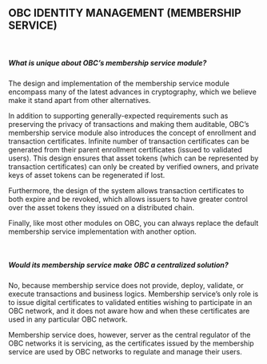 ## OBC IDENTITY MANAGEMENT (MEMBERSHIP SERVICE)
&nbsp;
##### What is unique about OBC’s membership service module?
The design and implementation of the membership service module encompass many of the latest advances in cryptography, which we believe make it stand apart from other alternatives.

In addition to supporting generally-expected requirements such as preserving the privacy of transactions and making them auditable, OBC’s membership service module also introduces the concept of enrollment and transaction certificates. Infinite number of transaction certificates can be generated from their parent enrollment certificates (issued to validated users). This design ensures that asset tokens (which can be represented by transaction certificates) can only be created by verified owners, and private keys of asset tokens can be regenerated if lost. 

Furthermore, the design of the system allows transaction certificates to both expire and be revoked, which allows issuers to have greater control over the asset tokens they issued on a distributed chain.

Finally, like most other modules on OBC, you can always replace the default membership service implementation with another option.


&nbsp;
##### Would its membership service make OBC a centralized solution?

No, because membership service does not provide, deploy, validate, or execute transactions and business logics. Membership service’s only role is to issue digital certificates to validated entities wishing to participate in an OBC network, and it does not aware how and when these certificates are used in any particular OBC network.

Membership service does, however, server as the central regulator of the OBC networks it is servicing, as the certificates issued by the membership service are used by OBC networks to regulate and manage their users.
